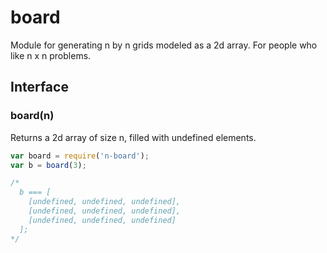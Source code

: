 board
=====

Module for generating n by n grids modeled as a 2d array. For people who like n x n problems.

## Interface

### board(n)

Returns a 2d array of size n, filled with undefined elements.

```js
var board = require('n-board');
var b = board(3);

/*
  b === [
    [undefined, undefined, undefined],
    [undefined, undefined, undefined],
    [undefined, undefined, undefined]
  ];
*/
```

